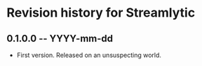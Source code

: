 # Revision history for Streamlytic

## 0.1.0.0 -- YYYY-mm-dd

* First version. Released on an unsuspecting world.
